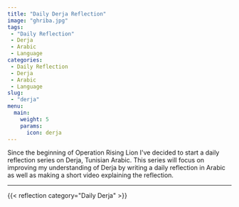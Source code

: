 ```yaml
---
title: "Daily Derja Reflection"
image: "ghriba.jpg"
tags:
 - "Daily Reflection"
 - Derja
 - Arabic
 - Language
categories:
 - Daily Reflection
 - Derja
 - Arabic
 - Language
slug:
 - "derja"
menu:
  main:
    weight: 5
    params:
      icon: derja
---
```


Since the beginning of Operation Rising Lion I've decided to start a daily reflection series on Derja, Tunisian Arabic. This series will focus on improving my understanding of Derja by writing a daily reflection in Arabic as well as making a short video explaining the reflection.

---

{{< reflection category="Daily Derja" >}}
